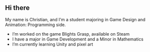 ## Hi there

My name is Christian, and I'm a student majoring in Game Design and Animation: Programming side.

- I’m worked on the game Blights Grasp, available on Steam
- I have a major in Game Development and a Minor in Mathematics
- I’m currently learning Unity and pixel art

<!--
**ChristianTW/christiantw** is a ✨ _special_ ✨ repository because its `README.md` (this file) appears on your GitHub profile.

Here are some ideas to get you started:

- 🔭 I’m currently working on ...
- 🌱 I’m currently learning ...
- 👯 I’m looking to collaborate on ...
- 🤔 I’m looking for help with ...
- 💬 Ask me about ...
- 📫 How to reach me: ...
- 😄 Pronouns: ...
- ⚡ Fun fact: ...
-->
